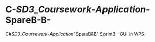 # C-_SD3_Coursework_-_Application_-SpareB-B-

C#_SD3_Coursework_-_Application_"SpareB&amp;B"
Sprint3 - GUI in WPS
